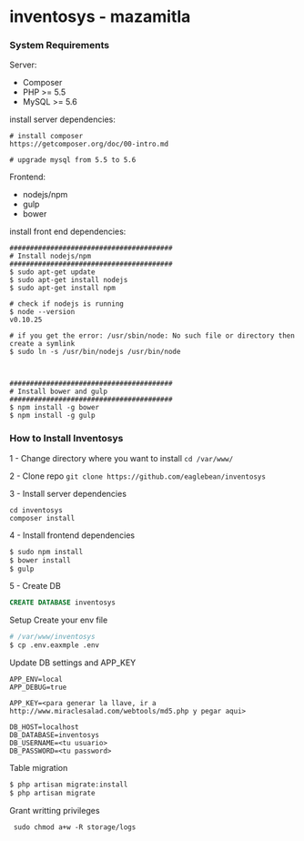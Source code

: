 # inventosys - mazamitla

### System Requirements
Server:
- Composer
- PHP >= 5.5
- MySQL >= 5.6

install server dependencies:
```shell
# install composer
https://getcomposer.org/doc/00-intro.md

# upgrade mysql from 5.5 to 5.6

```



Frontend:
- nodejs/npm
- gulp
- bower

install front end dependencies:

```shell
########################################
# Install nodejs/npm
########################################
$ sudo apt-get update
$ sudo apt-get install nodejs
$ sudo apt-get install npm

# check if nodejs is running
$ node --version
v0.10.25

# if you get the error: /usr/sbin/node: No such file or directory then create a symlink
$ sudo ln -s /usr/bin/nodejs /usr/bin/node



########################################
# Install bower and gulp
########################################
$ npm install -g bower
$ npm install -g gulp

```


### How to Install Inventosys

1 - Change directory where you want to install
```cd /var/www/```

2 - Clone repo
```git clone https://github.com/eaglebean/inventosys```

3 - Install server dependencies
```
cd inventosys
composer install
```

4 - Install frontend dependencies
```bash
$ sudo npm install
$ bower install
$ gulp
```


5 - Create DB
```sql
CREATE DATABASE inventosys
```



Setup
Create your env file
```bash
# /var/www/inventosys
$ cp .env.eaxmple .env
```

Update DB settings and APP_KEY
```
APP_ENV=local
APP_DEBUG=true

APP_KEY=<para generar la llave, ir a http://www.miraclesalad.com/webtools/md5.php y pegar aqui>

DB_HOST=localhost
DB_DATABASE=inventosys
DB_USERNAME=<tu usuario>
DB_PASSWORD=<tu password>
```


Table migration
```bash
$ php artisan migrate:install
$ php artisan migrate
```




Grant writting privileges

```
 sudo chmod a+w -R storage/logs
```
